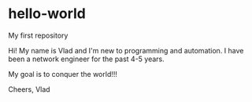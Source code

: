 # hello-world
My first repository

Hi! My name is Vlad and I'm new to programming and automation.
I have been a network engineer for the past 4-5 years.

My goal is to conquer the world!!!

Cheers,
Vlad
